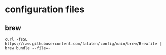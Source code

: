 # configuration files

## brew
```
curl -fsSL https://raw.githubusercontent.com/fatalen/config/main/brew/Brewfile | brew bundle --file=-

```